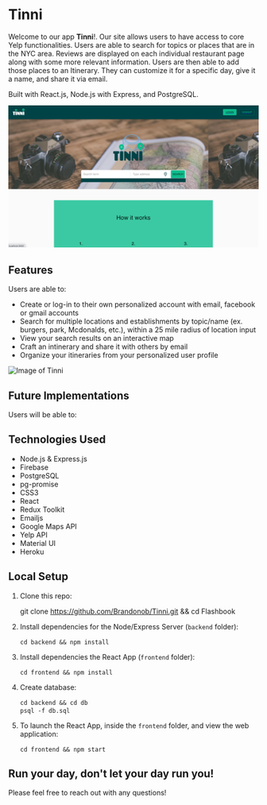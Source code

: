 # Tinni

Welcome to our app **Tinni**!. Our site allows users to have access to core Yelp functionalities. Users are able to search for topics or places that are in the NYC area. Reviews are displayed on each individual restaurant page along with some more relevant information. Users are then able to add those places to an Itinerary. They can customize it for a specific day, give it a name, and share it via email. 

Built with React.js, Node.js with Express, and PostgreSQL.

![Image of Tinni](./ReadmeImgs/tinniHome.png)


## Features

Users are able to:

* Create or log-in to their own personalized account with email, facebook or gmail accounts
* Search for multiple locations and establishments by topic/name (ex. burgers, park, Mcdonalds, etc.), within a 25 mile radius of location input
* View your search results on an interactive map 
* Craft an intinerary and share it with others by email
* Organize your itineraries from your personalized user profile

![Image of Tinni](https://i.ibb.co/jz7zztW/Screen-Shot-2020-09-28-at-6-24-09-PM.png)

## Future Implementations

Users will be able to:

## Technologies Used

* Node.js & Express.js
* Firebase
* PostgreSQL
* pg-promise
* CSS3
* React
* Redux Toolkit
* Emailjs
* Google Maps API
* Yelp API
* Material UI
* Heroku

## Local Setup

1. Clone this repo:

    git clone https://github.com/Brandonob/Tinni.git && cd Flashbook

2. Install dependencies for the Node/Express Server (`backend` folder):

    ```
    cd backend && npm install
    ```
    
3. Install dependencies the React App (`frontend` folder):

    ```
    cd frontend && npm install
    ```

4. Create database:

    ```
    cd backend && cd db
    psql -f db.sql
    ```
    
5. To launch the React App, inside the `frontend` folder, and view the web application:

    ```
    cd frontend && npm start
    ```



## Run your day, don't let your day run you!




Please feel free to reach out with any questions!
